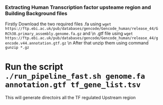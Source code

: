 ### Extracting Human Transcription factor upsteame region and Building Background files 
Firstly Download the two required files .fa using `wget https://ftp.ebi.ac.uk/pub/databases/gencode/Gencode_human/release_44/GRCh38.primary_assembly.genome.fa.gz` and \n
.gtf file using `wget https://ftp.ebi.ac.uk/pub/databases/gencode/Gencode_human/release_44/gencode.v44.annotation.gtf.gz` \n
After that unzip them using command `gunzip *.gz` 

# Run the script `./run_pipeline_fast.sh genome.fa annotation.gtf tf_gene_list.tsv` 
This will generate directoirs all the TF regulated Upstream region
